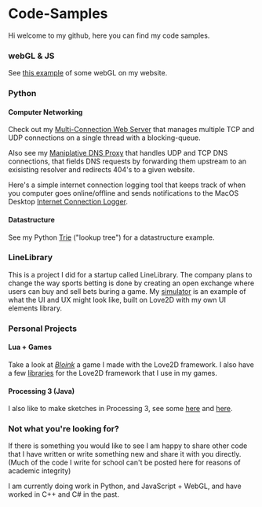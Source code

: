 # Code-Samples


Hi welcome to my github, here you can find my code samples.

### webGL & JS
See [this example](http://users.eecs.northwestern.edu/~jdh7077/webgl/webgl_example.html) of some webGL on my website. 


### Python 
#### Computer Networking
Check out my [Multi-Connection Web Server](https://github.com/jdillonh/Multi-Connection-Web-Server) that manages multiple TCP and UDP connections on a single thread with a blocking-queue.

Also see my [Maniplative DNS Proxy](https://github.com/jdillonh/Manipulative-DNS-Proxy) that handles UDP and TCP DNS connections, that fields DNS requests by forwarding them upstream to an exisisting resolver and redirects 404's to a given website.

Here's a simple internet connection logging tool that keeps track of when you computer goes online/offline and sends notifications to the MacOS Desktop [Internet Connection Logger](https://github.com/jdillonh/Internet-Logger/).

#### Datastructure

See my Python [Trie](https://github.com/jdillonh/python-trie) ("lookup tree") for a datastructure example.

### LineLibrary
This is a project I did for a startup called LineLibrary. The company plans to change the way sports betting is done by creating an open exchange where users can buy and sell bets buring a game. My [simulator](https://github.com/jdillonh/LineLibrarySim) is an example of what the UI and UX might look like, built on Love2D with my own UI elements library.

### Personal Projects 
#### Lua + Games
Take a look at [*Bloink*](https://github.com/jdillonh/bloink-game) a game I made with the Love2D framework.
I also have a few [libraries](https://github.com/jdillonh/love2d-libs) for the Love2D framework that I use in my games.

#### Processing 3 (Java)
I also like to make sketches in Processing 3, see some 
[here](https://github.com/jdillonh/shadows) and 
[here](https://github.com/jdillonh/squares).

### Not what you're looking for?
If there is something you would like to see I am happy to share other code that I have written or write something new and share it with you directly. (Much of the code I write for school can't be posted here for reasons of academic integrity)

I am currently doing work in Python, and JavaScript + WebGL, and have worked in C++ and C# in the past.

